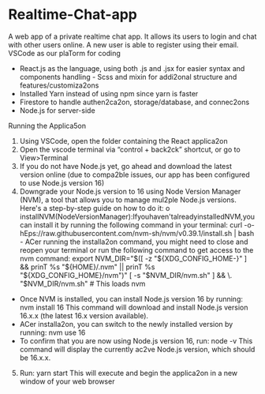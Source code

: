 # Realtime-Chat-app
A web app of a private realtime chat app. It allows its users to login and chat with other users online. A new user is able to register using their email.
VSCode as our plaTorm for coding
- React.js as the language, using both .js and .jsx for easier syntax and components handling - Scss and mixin for addi2onal structure and features/customiza2ons
- Installed Yarn instead of using npm since yarn is faster
- Firestore to handle authen2ca2on, storage/database, and connec2ons
- Node.js for server-side

Running the Applica5on
1. Using VSCode, open the folder containing the React applica2on
2. Open the vscode terminal via “control + back2ck” shortcut, or go to View>Terminal
3. If you do not have Node.js yet, go ahead and download the latest version online (due to
compa2ble issues, our app has been configured to use Node.js version 16)
4. Downgrade your Node.js version to 16 using Node Version Manager (NVM), a tool that
allows you to manage mul2ple Node.js versions. Here's a step-by-step guide on how to do it: o installNVM(NodeVersionManager):Ifyouhaven'talreadyinstalledNVM,youcan
install it by running the following command in your terminal:
curl -o- hEps://raw.githubusercontent.com/nvm-sh/nvm/v0.39.1/install.sh | bash - ACer running the installa2on command, you might need to close and reopen your
terminal or run the following command to get access to the nvm command: export NVM_DIR="$([ -z "${XDG_CONFIG_HOME-}" ] && prinT %s "${HOME}/.nvm" || prinT %s "${XDG_CONFIG_HOME}/nvm")"
[ -s "$NVM_DIR/nvm.sh" ] && \. "$NVM_DIR/nvm.sh" # This loads nvm
- Once NVM is installed, you can install Node.js version 16 by running: nvm install 16
This command will download and install Node.js version 16.x.x (the latest 16.x version available).
- ACer installa2on, you can switch to the newly installed version by running: nvm use 16
- To confirm that you are now using Node.js version 16, run: node -v
This command will display the currently ac2ve Node.js version, which should be 16.x.x.
5. Run: yarn start
This will execute and begin the applica2on in a new window of your web browser
